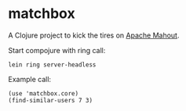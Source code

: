 # matchbox

A Clojure project to kick the tires on [Apache Mahout](http://mahout.apache.org/).

Start compojure with ring call:

    lein ring server-headless

Example call:

    (use 'matchbox.core)
    (find-similar-users 7 3)